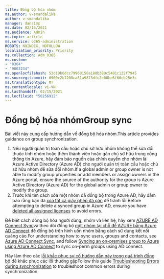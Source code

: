 ```yaml
---
title: Đồng bộ hóa nhóm
ms.author: v-smandalika
author: v-smandalika
manager: dansimp
ms.date: 02/15/2021
ms.audience: Admin
ms.topic: article
ms.service: o365-administration
ROBOTS: NOINDEX, NOFOLLOW
localization_priority: Priority
ms.collection: Adm_O365
ms.custom:
- "8304"
- "9003234"
ms.openlocfilehash: 52c19b6dcc79968150a188b389c5481c122f7945
ms.sourcegitcommit: 6900c2b7208ca51a9873dfc2e00be6f66cb25e3c
ms.translationtype: MT
ms.contentlocale: vi-VN
ms.lasthandoff: 02/15/2021
ms.locfileid: "50256912"
---
```

# <a name="group-sync"></a><span data-ttu-id="545dc-102">Đồng bộ hóa nhóm</span><span class="sxs-lookup"><span data-stu-id="545dc-102">Group sync</span></span>

<span data-ttu-id="545dc-103">Bài viết này cung cấp hướng dẫn về đồng bộ hóa nhóm.</span><span class="sxs-lookup"><span data-stu-id="545dc-103">This article provides guidance on group synchronization.</span></span>

1. <span data-ttu-id="545dc-104">Nếu người quản trị toàn cầu hoặc chủ sở hữu nhóm không thể sửa đổi thuộc tính nhóm hoặc thêm thành viên hoặc gán chủ sở hữu trong cổng thông tin Azure, hãy đảm bảo nguồn của chính quyền cho nhóm là Azure Active Directory (Azure AD) cho người quản trị toàn cầu hoặc chủ sở hữu nhóm để sửa đổi nhóm.</span><span class="sxs-lookup"><span data-stu-id="545dc-104">If a global admin or group owner is not able to modify group properties or add members or assign owners in the Azure portal, ensure the source of the authority for the group is Azure Active Directory (Azure AD) for the global admin or group owner to modify the group.</span></span>
2. <span data-ttu-id="545dc-105">Trước khi tìm cách xóa một nhóm đã đồng bộ trong Azure AD, hãy đảm bảo rằng bạn đã [xóa tất cả giấy phép đã gán](https://docs.microsoft.com/azure/active-directory/enterprise-users/licensing-group-advanced) để tránh lỗi.</span><span class="sxs-lookup"><span data-stu-id="545dc-105">Before attempting to delete a synced group in Azure AD, ensure you have [deleted all assigned licenses](https://docs.microsoft.com/azure/active-directory/enterprise-users/licensing-group-advanced) to avoid errors.</span></span>

<span data-ttu-id="545dc-106">Để biết cách đồng bộ hóa người dùng, nhóm và liên hệ, hãy xem [AZURE AD Connect Sync](https://docs.microsoft.com/azure/active-directory/hybrid/concept-azure-ad-connect-sync-user-and-contacts)và theo dõi đồng bộ [một nhóm tại chỗ để AZURE bằng Azure AD Connect](https://docs.microsoft.com/azure/active-directory/hybrid/whatis-hybrid-identity?WT.mc_id=Portal-Microsoft_Azure_Support) để đồng bộ trên hình uốn nhóm bằng cách sử dụng kết nối quảng cáo.</span><span class="sxs-lookup"><span data-stu-id="545dc-106">For understanding how to sync users, groups and contacts, see [Azure AD Connect Sync](https://docs.microsoft.com/azure/active-directory/hybrid/concept-azure-ad-connect-sync-user-and-contacts), and follow [Syncing an on-premises group to Azure using Azure AD Connect](https://docs.microsoft.com/azure/active-directory/hybrid/whatis-hybrid-identity?WT.mc_id=Portal-Microsoft_Azure_Support) to sync on-perm groups using AD connect.</span></span>

<span data-ttu-id="545dc-107">Hãy làm theo các [lỗi khắc phục sự cố hướng dẫn này trong quá trình đồng bộ](https://docs.microsoft.com/azure/active-directory/hybrid/tshoot-connect-sync-errors) để khắc phục các lỗi thường gặp</span><span class="sxs-lookup"><span data-stu-id="545dc-107">Follow this guide [Troubleshooting Errors during synchronization](https://docs.microsoft.com/azure/active-directory/hybrid/tshoot-connect-sync-errors) to troubleshoot common errors during synchronization.</span></span>

